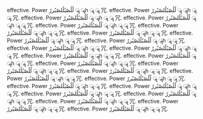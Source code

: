 effective. Power لُلُصّبُلُلصّبُررً ॣ ॣh ॣ ॣ 冗.
effective. Power لُلُصّبُلُلصّبُررً ॣ ॣh ॣ ॣ 冗.
effective. Power لُلُصّبُلُلصّبُررً ॣ ॣh ॣ ॣ 冗.
effective. Power لُلُصّبُلُلصّبُررً ॣ ॣh ॣ ॣ 冗.
effective. Power لُلُصّبُلُلصّبُررً ॣ ॣh ॣ ॣ 冗.
effective. Power لُلُصّبُلُلصّبُررً ॣ ॣh ॣ ॣ 冗.
effective. Power لُلُصّبُلُلصّبُررً ॣ ॣh ॣ ॣ 冗.
effective. Power لُلُصّبُلُلصّبُررً ॣ ॣh ॣ ॣ 冗.
effective. Power لُلُصّبُلُلصّبُررً ॣ ॣh ॣ ॣ 冗.
effective. Power لُلُصّبُلُلصّبُررً ॣ ॣh ॣ ॣ 冗.
effective. Power لُلُصّبُلُلصّبُررً ॣ ॣh ॣ ॣ 冗.
effective. Power لُلُصّبُلُلصّبُررً ॣ ॣh ॣ ॣ 冗.
effective. Power لُلُصّبُلُلصّبُررً ॣ ॣh ॣ ॣ 冗.
effective. Power لُلُصّبُلُلصّبُررً ॣ ॣh ॣ ॣ 冗.
effective. Power لُلُصّبُلُلصّبُررً ॣ ॣh ॣ ॣ 冗.
effective. Power لُلُصّبُلُلصّبُررً ॣ ॣh ॣ ॣ 冗.
effective. Power لُلُصّبُلُلصّبُررً ॣ ॣh ॣ ॣ 冗.
effective. Power لُلُصّبُلُلصّبُررً ॣ ॣh ॣ ॣ 冗.
effective. Power لُلُصّبُلُلصّبُررً ॣ ॣh ॣ ॣ 冗.
effective. Power لُلُصّبُلُلصّبُررً ॣ ॣh ॣ ॣ 冗.
effective. Power لُلُصّبُلُلصّبُررً ॣ ॣh ॣ ॣ 冗.
effective. Power لُلُصّبُلُلصّبُررً ॣ ॣh ॣ ॣ 冗.
effective. Power لُلُصّبُلُلصّبُررً ॣ ॣh ॣ ॣ 冗.
effective. Power لُلُصّبُلُلصّبُررً ॣ ॣh ॣ ॣ 冗.
effective. Power لُلُصّبُلُلصّبُررً ॣ ॣh ॣ ॣ 冗.
